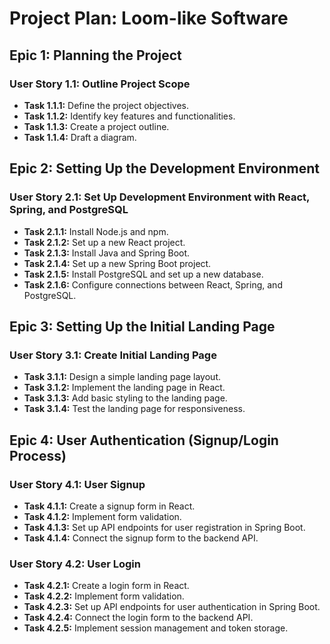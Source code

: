 # Project Plan: Loom-like Software

## Epic 1: Planning the Project
### User Story 1.1: Outline Project Scope
- **Task 1.1.1:** Define the project objectives.
- **Task 1.1.2:** Identify key features and functionalities.
- **Task 1.1.3:** Create a project outline.
- **Task 1.1.4:** Draft a diagram.

## Epic 2: Setting Up the Development Environment
### User Story 2.1: Set Up Development Environment with React, Spring, and PostgreSQL
- **Task 2.1.1:** Install Node.js and npm.
- **Task 2.1.2:** Set up a new React project.
- **Task 2.1.3:** Install Java and Spring Boot.
- **Task 2.1.4:** Set up a new Spring Boot project.
- **Task 2.1.5:** Install PostgreSQL and set up a new database.
- **Task 2.1.6:** Configure connections between React, Spring, and PostgreSQL.

## Epic 3: Setting Up the Initial Landing Page
### User Story 3.1: Create Initial Landing Page
- **Task 3.1.1:** Design a simple landing page layout.
- **Task 3.1.2:** Implement the landing page in React.
- **Task 3.1.3:** Add basic styling to the landing page.
- **Task 3.1.4:** Test the landing page for responsiveness.

## Epic 4: User Authentication (Signup/Login Process)
### User Story 4.1: User Signup
- **Task 4.1.1:** Create a signup form in React.
- **Task 4.1.2:** Implement form validation.
- **Task 4.1.3:** Set up API endpoints for user registration in Spring Boot.
- **Task 4.1.4:** Connect the signup form to the backend API.

### User Story 4.2: User Login
- **Task 4.2.1:** Create a login form in React.
- **Task 4.2.2:** Implement form validation.
- **Task 4.2.3:** Set up API endpoints for user authentication in Spring Boot.
- **Task 4.2.4:** Connect the login form to the backend API.
- **Task 4.2.5:** Implement session management and token storage.
